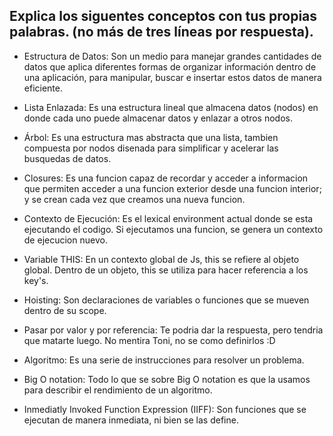 ## Explica los siguentes conceptos con tus propias palabras. (no más de tres líneas por respuesta).

* Estructura de Datos: Son un medio para manejar grandes cantidades de datos que aplica diferentes formas de organizar información dentro de una aplicación, para manipular, buscar e insertar estos datos de manera eficiente.

* Lista Enlazada: Es una estructura lineal que almacena datos (nodos) en donde cada uno puede almacenar datos y enlazar a otros nodos.

* Árbol: Es una estructura mas abstracta que una lista, tambien compuesta por nodos disenada para simplificar y acelerar las busquedas de datos.

* Closures: Es una funcion capaz de recordar y acceder a informacion que permiten acceder a una funcion exterior desde una funcion interior; y se crean cada
vez que creamos una nueva funcion.

* Contexto de Ejecución: Es el lexical environment actual donde se esta ejecutando el codigo. Si ejecutamos una funcion, se genera un contexto de ejecucion nuevo.

* Variable THIS: En un contexto global de Js, this se refiere al objeto global. Dentro de un objeto, this se utiliza para hacer referencia a los key's.

* Hoisting: Son declaraciones de variables o funciones que se mueven dentro de su scope.

* Pasar por valor y por referencia: Te podria dar la respuesta, pero tendria que matarte luego. No mentira Toni, no se como definirlos :D

* Algoritmo: Es una serie de instrucciones para resolver un problema.

* Big O notation: Todo lo que se sobre Big O notation es que la usamos para describir el rendimiento de un algoritmo.

* Inmediatly Invoked Function Expression (IIFF): Son funciones que se ejecutan de manera inmediata, ni bien se las define.
